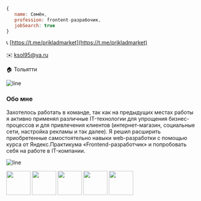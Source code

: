 ```javascript
{
   name: Семён,
   profession: frontent-разрабочик,
   jobSearch: true
}
```
📞 [https://t.me/prikladmarket](https://t.me/prikladmarket)

✉️ [ksol95@ya.ru](mailto://ksol95@ya.ru)

🏠 Тольятти

   
![line](https://capsule-render.vercel.app/api?type=rect&color=gradient&height=1)
### Обо мне
Захотелось работать в команде, так как на предыдущих местах работы я активно применял различные IT-технологии для упрощения бизнес-процессов и для привлечения клиентов (интернет-магазин, социальные сети, настройка рекламы и так далее). Я решил расширить приобретенные самостоятельно навыки web-разработки с помощью курса от Яндекс.Практикума «Frontend-разработчик» и попробовать себя на работе в IT-компании.

![line](https://capsule-render.vercel.app/api?type=rect&color=gradient&height=1)

  <span><img src="https://cdn.jsdelivr.net/gh/devicons/devicon@latest/icons/css3/css3-original.svg" width="64" height="64" /></span>
  <span><img src="https://cdn.jsdelivr.net/gh/devicons/devicon@latest/icons/html5/html5-original.svg" width="64" height="64" /></span>
  <span><img src="https://cdn.jsdelivr.net/gh/devicons/devicon@latest/icons/javascript/javascript-original.svg" width="64" height="64" /></span>
  <span><img src="https://cdn.jsdelivr.net/gh/devicons/devicon@latest/icons/typescript/typescript-original.svg" width="64" height="64" /></span>
  <span><img src="https://cdn.jsdelivr.net/gh/devicons/devicon@latest/icons/react/react-original.svg" width="64" height="64" /></span>
          

          
